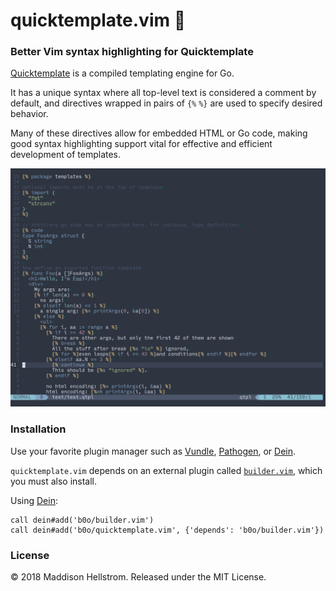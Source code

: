 # quicktemplate.vim :rocket:
### Better Vim syntax highlighting for Quicktemplate

[Quicktemplate](https://github.com/valyala/quicktemplate) is a compiled templating engine for Go.

It has a unique syntax where all top-level text is considered a comment by default,
and directives wrapped in pairs of `{%` `%}` are used to specify desired behavior.

Many of these directives allow for embedded HTML or Go code, making good syntax 
highlighting support vital for effective and efficient development of templates.

![quicktemplate.vim Screenshot](./assets/screenshot-01.png)

### Installation

Use your favorite plugin manager such as [Vundle](https://github.com/VundleVim/Vundle.vim), 
[Pathogen](https://github.com/tpope/vim-pathogen), or [Dein](https://github.com/Shougo/dein.vim).

`quicktemplate.vim` depends on an external plugin called [`builder.vim`](https://github.com/b0o/builder.vim), which you must
also install.

Using [Dein](https://github.com/Shougo/dein.vim): 
```viml
call dein#add('b0o/builder.vim')
call dein#add('b0o/quicktemplate.vim', {'depends': 'b0o/builder.vim'})
```

### License

&copy; 2018 Maddison Hellstrom. Released under the MIT License.
